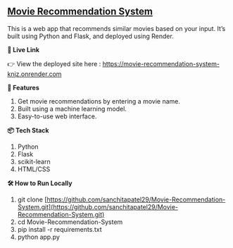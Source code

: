 <h2><u>Movie Recommendation System</u></h2>

This is a web app that recommends similar movies based on your input. It’s built using Python and Flask, and deployed using Render.

**🔗 Live Link**

👉 View the deployed site here : 
https://movie-recommendation-system-knjz.onrender.com

**🚀 Features**
1. Get movie recommendations by entering a movie name.
2. Built using a machine learning model.
3. Easy-to-use web interface.

**📦 Tech Stack**
1. Python
2. Flask
3. scikit-learn
4. HTML/CSS

**🛠 How to Run Locally**

1. git clone [https://github.com/sanchitapatel29/Movie-Recommendation-System.git](https://github.com/sanchitapatel29/Movie-Recommendation-System.git)
2. cd Movie-Recommendation-System
3. pip install -r requirements.txt
4. python app.py
